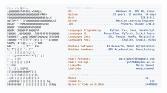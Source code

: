 <picture>
  <source srcset="https://raw.githubusercontent.com/mmazinjameel/mmazinjameel/main/dark_mode.svg?v=1760890256" media="(prefers-color-scheme: dark)">
  <img src="https://raw.githubusercontent.com/mmazinjameel/mmazinjameel/main/light_mode.svg?v=1760890256">
</picture>
